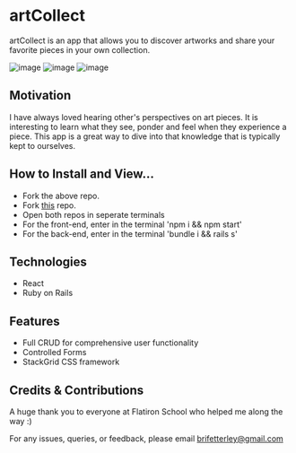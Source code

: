 # artCollect
<!-- A little info about your project and/ or overview that explains what the project is about. -->

artCollect is an app that allows you to discover artworks and share your favorite pieces in your own collection.

![image](https://github.com/bnfetterley/artCollect_frontend/src/images/Home_Page.png)
![image](https://github.com/bnfetterley/artCollect_frontend/src/images/User_Collection.png)
![image](https://github.com/bnfetterley/artCollect_frontend/src/images/Show_Page.png)

## Motivation
<!-- A short description of the motivation behind the creation and maintenance of the project. This should explain why the project exists. -->
I have always loved hearing other's perspectives on art pieces. It is interesting to learn what they see, ponder and feel when they experience a piece. This app is a great way to dive into that knowledge that is typically kept to ourselves.


## How to Install and View...
*  Fork the above repo.
*  Fork [this](https://github.com/bnfetterley/artCollect) repo. 
*  Open both repos in seperate terminals
*  For the front-end, enter in the terminal 'npm i && npm start'
*  For the back-end, enter in the terminal 'bundle i && rails s'

## Technologies
* React
* Ruby on Rails

## Features
- Full CRUD for comprehensive user functionality
- Controlled Forms
- StackGrid CSS framework

## Credits & Contributions
A huge thank you to everyone at Flatiron School who helped me along the way :)

For any issues, queries, or feedback, please email brifetterley@gmail.com


